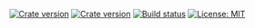 [![Crate version](https://img.shields.io/crates/v/unhtml.svg)](https://crates.io/crates/unhtml)
[![Crate version](https://img.shields.io/crates/v/unhtml_derive.svg)](https://crates.io/crates/unhtml_derive)
[![Build status](https://img.shields.io/travis/Hexilee/unhtml.rs/master.svg)](https://travis-ci.org/Hexilee/unhtml.rs)
[![License: MIT](https://img.shields.io/badge/License-MIT-yellow.svg)](https://github.com/Hexilee/unhtml.rs/blob/master/LICENSE)
